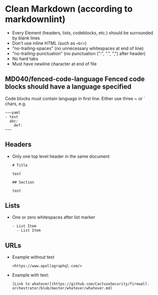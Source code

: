 # Clean Markdown (according to markdownlint)

- Every Element (headers, lists, codeblocks, etc.) should be surrounded by blank
  lines
- Don't use inline HTML (such as ```<br>```)
- "no-trailing-spaces" (no unnecessary whitespaces at end of line)
- "no-trailing-punctuation" (no punctuation (":", ".", ",") after header)
- No hard tabs
- Must have newline character at end of file

##  MD040/fenced-code-language Fenced code blocks should have a language specified

Code blocks must contain language in first line. Either use three ~ or ` chars, e.g.
```console
~~~yaml
- test
  abc:
    def:
~~~
```

## Headers

- Only one top level header in the same document

  ```
  # Title

  text

  ## Section

  text
  ```

## Lists

- One or zero whitespaces after list marker

  ```
  - List Item
    - List Item
  ```

## URLs

- Example without text

  ```
  <https://www.apollographql.com/>
  ```

- Example with text:

  ```
  [Link to whatever](https://github.com/CactuseSecurity/firewall-orchestrator/blob/master/whatever/whatever.md)
```
